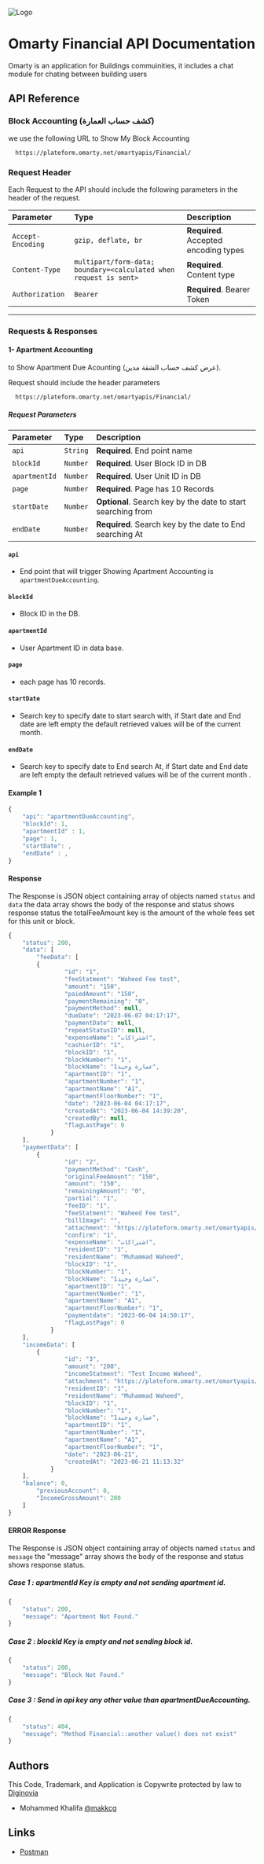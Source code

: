 ![Logo](https://omarty.net/wp-content/uploads/2023/03/cropped-omarty_logo_80h.png)


# Omarty Financial API Documentation

Omarty is an application for Buildings commuinities, it includes a chat module for chating between building users




## API Reference
### **Block Accounting (كشف حساب العمارة)**
we use the following URL to Show My Block Accounting
```http
  https://plateform.omarty.net/omartyapis/Financial/
```

### **Request Header**
Each Request to the API should include the following parameters in the header of the request.

| Parameter | Type     | Description                |
| :-------- | :------- | :------------------------- |
| `Accept-Encoding` | `gzip, deflate, br` | **Required**. Accepted encoding types |
| `Content-Type` | `multipart/form-data; boundary=<calculated when request is sent>` | **Required**. Content type|
| `Authorization` | `Bearer` | **Required**. Bearer Token|

------------------------------
### **Requests & Responses**

#### **1- Apartment Accounting**
to Show Apartment Due Acounting (عرض كشف حساب الشقة مدين).

Request should include the header parameters
```http
  https://plateform.omarty.net/omartyapis/Financial/
```
##### **Request Parameters**

| Parameter | Type     | Description                       |
| :-------- | :------- | :-------------------------------- |
| `api` | `String` | **Required**. End point name|
| `blockId` | `Number` | **Required**. User Block ID in DB|
| `apartmentId` | `Number` | **Required**. User Unit ID in DB|
| `page` | `Number` | **Required**. Page has 10 Records|
| `startDate` | `Number` | **Optional**. Search key by the date to start searching from|
| `endDate` | `Number` | **Required**. Search key by the date to End searching At|

#### `api`

- End point that will trigger Showing Apartment Accounting is `apartmentDueAccounting`.

#### `blockId`

- Block ID in the DB.

#### `apartmentId`

- User Apartment ID in data base.

#### `page`

- each page has 10 records.

#### `startDate`

- Search key to specify date to start search with, if Start date and End date are left empty the default retrieved values will be of the current month.

#### `endDate`

- Search key to specify date to End search At, if Start date and End date are left empty the default retrieved values will be of the current month .


#### Example 1

```javascript
{
	"api": "apartmentDueAccounting",
	"blockId": 1,
	"apartmentId" : 1,
	"page": 1,
	"startDate": ,
	"endDate" : ,
}
```

#### Response
The Response is JSON object containing array of objects named `status` and `data` the data array shows the body of the response and status shows response status the totalFeeAmount key is the amount of the whole fees set for this unit or block.
```javascript
{
    "status": 200,
    "data": [
        "feeData": [
		{
                "id": "1",
                "feeStatment": "Waheed Fee test",
                "amount": "150",
                "paiedAmount": "150",
                "paymentRemaining": "0",
                "paymentMethod": null,
                "dueDate": "2023-06-07 04:17:17",
                "paymentDate": null,
                "repeatStatusID": null,
                "expenseName": "اشتراكات",
                "cashierID": "1",
                "blockID": "1",
                "blockNumber": "1",
                "blockName": "عمارة وحيد1",
                "apartmentID": "1",
                "apartmentNumber": "1",
                "apartmentName": "A1",
                "apartmentFloorNumber": "1",
                "date": "2023-06-04 04:17:17",
                "createdAt": "2023-06-04 14:39:20",
                "createdBy": null,
                "flagLastPage": 0
            }
	],
	"paymentData": [
		{
                "id": "2",
                "paymentMethod": "Cash",
                "originalFeeAmount": "150",
                "amount": "150",
                "remainingAmount": "0",
                "partial": "1",
                "feeID": "1",
                "feeStatment": "Waheed Fee test",
                "billImage": "",
                "attachment": "https://plateform.omarty.net/omartyapis/Images/PaymentImages/MTY0N2M3YTc5YTUwZjcwLjk2MzE4OTA0.png",
                "confirm": "1",
                "expenseName": "اشتراكات",
                "residentID": "1",
                "residentName": "Muhammad Waheed",
                "blockID": "1",
                "blockNumber": "1",
                "blockName": "عمارة وحيد1",
                "apartmentID": "1",
                "apartmentNumber": "1",
                "apartmentName": "A1",
                "apartmentFloorNumber": "1",
                "paymentdate": "2023-06-04 14:50:17",
                "flagLastPage": 0
            }
	],
	"incomeData": [
		{
                "id": "3",
                "amount": "200",
                "incomeStatment": "Test Income Waheed",
                "attachment": "https://plateform.omarty.net/omartyapis/Images/PaymentImages/MTY0ODRiNGMyMGFiYzMwLjAwOTQyNDU3.png",
                "residentID": "1",
                "residentName": "Muhammad Waheed",
                "blockID": "1",
                "blockNumber": "1",
                "blockName": "عمارة وحيد1",
                "apartmentID": "1",
                "apartmentNumber": "1",
                "apartmentName": "A1",
                "apartmentFloorNumber": "1",
                "date": "2023-06-21",
                "createdAt": "2023-06-21 11:13:32"
            }
	],
	"balance": 0,
        "previousAccount": 0,
        "IncomeGrossAmount": 200
    ]
}
```

#### ERROR Response
The Response is JSON object containing array of objects named `status` and `message` the "message" array shows the body of the response and status shows response status.

##### Case 1 : apartmentId Key is empty and not sending apartment id.
```javascript
{
    "status": 200,
    "message": "Apartment Not Found."
}
```

##### Case 2 : blockId Key is empty and not sending block id.
```javascript
{
    "status": 200,
    "message": "Block Not Found."
}
```

##### Case 3 : Send in api key any other value than apartmentDueAccounting.
```javascript
{
    "status": 404,
    "message": "Method Financial::another value() does not exist"
}
```

## Authors

This Code, Trademark, and Application is Copywrite protected by law to [Diginovia](https://diginovia.com/)
- Mohammed Khalifa [@makkcg](https://github.com/makkcg)

## Links

- [Postman](https://omarty.postman.co/workspace/Omarty-Workspace-VPS~7efc4af7-9f9e-48ce-a5b5-d127cfd455b1/overview)

